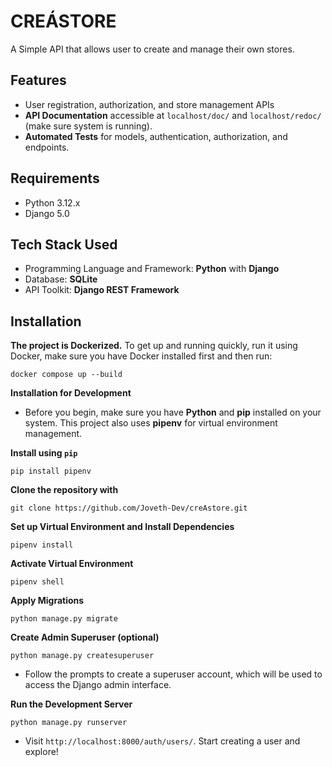 # CREÁSTORE

A Simple API that allows user to create and manage their own stores.

## Features

- User registration, authorization, and store management APIs
- **API Documentation** accessible at `localhost/doc/` and `localhost/redoc/` (make sure system is running).
- **Automated Tests**  for models, authentication, authorization, and endpoints.

## Requirements
- Python 3.12.x
- Django 5.0

## Tech Stack Used
- Programming Language and Framework: **Python** with **Django**
- Database: **SQLite**
- API Toolkit: **Django REST Framework**

## Installation

**The project is Dockerized.** To get up and running quickly, run it using Docker, make sure you have Docker installed first and then run:

    docker compose up --build


**Installation for Development**
- Before you begin, make sure you have **Python** and **pip** installed on your system. This project also uses **pipenv** for virtual environment management.


**Install using `pip`**

    pip install pipenv


**Clone the repository with**

    git clone https://github.com/Joveth-Dev/creAstore.git


**Set up Virtual Environment and Install Dependencies**

    pipenv install


**Activate Virtual Environment**

    pipenv shell


**Apply Migrations**

    python manage.py migrate


**Create Admin Superuser (optional)**

    python manage.py createsuperuser
    
  - Follow the prompts to create a superuser account, which will be used to access the Django admin interface.
  

**Run the Development Server**

    python manage.py runserver

  - Visit `http://localhost:8000/auth/users/`. Start creating a user and explore!

